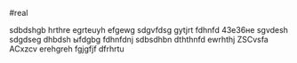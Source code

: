 #real

sdbdshgb
hrthre
egrteuyh
efgewg
sdgvfdsg
gytjrt
fdhnfd
43е36не
sgvdesh
sdgdseg
dhbdsh
ыfdgbg
fdhnfdnj
sdbsdhbn
dththnfd
ewrhthj
ZSCvsfa
ACxzcv
erehgreh
fgjgfjf
dfrhrtu
